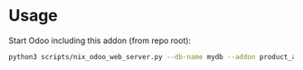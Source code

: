 # Usage

Start Odoo including this addon (from repo root):

```bash
python3 scripts/nix_odoo_web_server.py --db-name mydb --addon product_analytic_purchase
```
